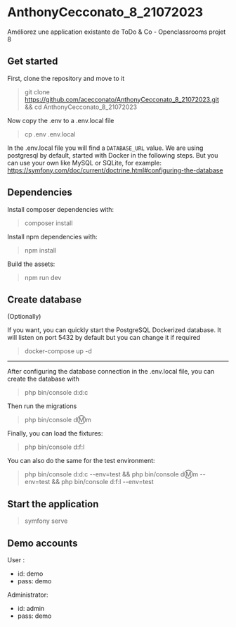 # AnthonyCecconato_8_21072023

Améliorez une application existante de ToDo & Co - Openclassrooms projet 8

## Get started

First, clone the repository and move to it
> git clone https://github.com/acecconato/AnthonyCecconato_8_21072023.git && cd AnthonyCecconato_8_21072023

Now copy the .env to a .env.local file
> cp .env .env.local

In the .env.local file you will find a `DATABASE_URL` value. We are using postgresql by default, started with
Docker in the following steps. But you can use your own like MySQL or SQLite, for example: https://symfony.com/doc/current/doctrine.html#configuring-the-database

## Dependencies

Install composer dependencies with:
> composer install

Install npm dependencies with:
> npm install

Build the assets:
> npm run dev

## Create database

(Optionally)

If you want, you can quickly start the PostgreSQL Dockerized database. It will listen on port 5432 by default but you can
change it if required
> docker-compose up -d

---

After configuring the database connection in the .env.local file, you can create the database with
> php bin/console d:d:c

Then run the migrations
> php bin/console d:m:m

Finally, you can load the fixtures:
> php bin/console d:f:l

You can also do the same for the test environment:
> php bin/console d:d:c --env=test && php bin/console d:m:m --env=test && php bin/console d:f:l --env=test 


## Start the application
> symfony serve


## Demo accounts

User :
- id: demo
- pass: demo

Administrator: 
- id: admin
- pass: demo
